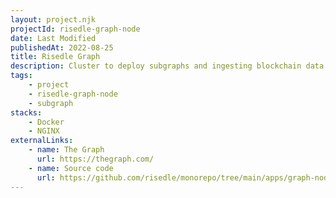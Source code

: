 ```yaml
---
layout: project.njk
projectId: risedle-graph-node
date: Last Modified
publishedAt: 2022-08-25
title: Risedle Graph
description: Cluster to deploy subgraphs and ingesting blockchain data
tags:
    - project
    - risedle-graph-node
    - subgraph
stacks:
    - Docker
    - NGINX
externalLinks:
    - name: The Graph
      url: https://thegraph.com/
    - name: Source code
      url: https://github.com/risedle/monorepo/tree/main/apps/graph-node
---
```

